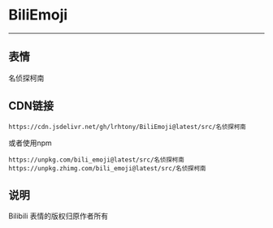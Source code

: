 # BiliEmoji
---
## 表情
名侦探柯南
## CDN链接
```
https://cdn.jsdelivr.net/gh/lrhtony/BiliEmoji@latest/src/名侦探柯南
```
或者使用npm
```
https://unpkg.com/bili_emoji@latest/src/名侦探柯南
https://unpkg.zhimg.com/bili_emoji@latest/src/名侦探柯南
```
## 说明
Bilibili 表情的版权归原作者所有
